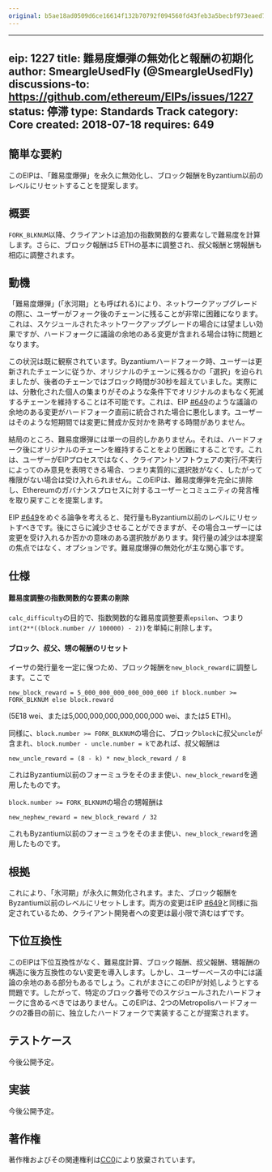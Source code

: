 ```yaml
---
original: b5ae18ad0509d6ce16614f132b70792f094560fd43feb3a5becbf973eaed7a22
---
```


---
eip: 1227
title: 難易度爆弾の無効化と報酬の初期化
author: SmeargleUsedFly (@SmeargleUsedFly)
discussions-to: https://github.com/ethereum/EIPs/issues/1227
status: 停滞
type: Standards Track
category: Core
created: 2018-07-18
requires: 649
---

## 簡単な要約
このEIPは、「難易度爆弾」を永久に無効化し、ブロック報酬をByzantium以前のレベルにリセットすることを提案します。

## 概要
`FORK_BLKNUM`以降、クライアントは追加の指数関数的な要素なしで難易度を計算します。さらに、ブロック報酬は5 ETHの基本に調整され、叔父報酬と甥報酬も相応に調整されます。

## 動機
「難易度爆弾」(「氷河期」とも呼ばれる)により、ネットワークアップグレードの際に、ユーザーがフォーク後のチェーンに残ることが非常に困難になります。これは、スケジュールされたネットワークアップグレードの場合には望ましい効果ですが、ハードフォークに議論の余地のある変更が含まれる場合は特に問題となります。

この状況は既に観察されています。Byzantiumハードフォーク時、ユーザーは更新されたチェーンに従うか、オリジナルのチェーンに残るかの「選択」を迫られましたが、後者のチェーンではブロック時間が30秒を超えていました。実際には、分散化された個人の集まりがそのような条件下でオリジナルのまもなく死滅するチェーンを維持することは不可能です。これは、EIP [#649](./eip-649.md)のような議論の余地のある変更がハードフォーク直前に統合された場合に悪化します。ユーザーはそのような短期間では変更に賛成か反対かを熟考する時間がありません。

結局のところ、難易度爆弾には単一の目的しかありません。それは、ハードフォーク後にオリジナルのチェーンを維持することをより困難にすることです。これは、ユーザーがEIPプロセスではなく、クライアントソフトウェアの実行/不実行によってのみ意見を表明できる場合、つまり実質的に選択肢がなく、したがって権限がない場合は受け入れられません。このEIPは、難易度爆弾を完全に排除し、Ethereumのガバナンスプロセスに対するユーザーとコミュニティの発言権を取り戻すことを提案します。

EIP [#649](./eip-649.md)をめぐる論争を考えると、発行量もByzantium以前のレベルにリセットすべきです。後にさらに減少させることができますが、その場合ユーザーには変更を受け入れるか否かの意味のある選択肢があります。発行量の減少は本提案の焦点ではなく、オプションです。難易度爆弾の無効化が主な関心事です。

## 仕様
#### 難易度調整の指数関数的な要素の削除
`calc_difficulty`の目的で、指数関数的な難易度調整要素`epsilon`、つまり`int(2**((block.number // 100000) - 2))`を単純に削除します。

#### ブロック、叔父、甥の報酬のリセット
イーサの発行量を一定に保つため、ブロック報酬を`new_block_reward`に調整します。ここで

    new_block_reward = 5_000_000_000_000_000_000 if block.number >= FORK_BLKNUM else block.reward

(5E18 wei、または5,000,000,000,000,000,000 wei、または5 ETH)。

同様に、`block.number >= FORK_BLKNUM`の場合に、ブロック`block`に叔父`uncle`が含まれ、`block.number - uncle.number = k`であれば、叔父報酬は

    new_uncle_reward = (8 - k) * new_block_reward / 8

これはByzantium以前のフォーミュラをそのまま使い、`new_block_reward`を適用したものです。

`block.number >= FORK_BLKNUM`の場合の甥報酬は

    new_nephew_reward = new_block_reward / 32

これもByzantium以前のフォーミュラをそのまま使い、`new_block_reward`を適用したものです。

## 根拠
これにより、「氷河期」が永久に無効化されます。また、ブロック報酬をByzantium以前のレベルにリセットします。両方の変更はEIP [#649](./eip-649.md)と同様に指定されているため、クライアント開発者への変更は最小限で済むはずです。

## 下位互換性
このEIPは下位互換性がなく、難易度計算、ブロック報酬、叔父報酬、甥報酬の構造に後方互換性のない変更を導入します。しかし、ユーザーベースの中には議論の余地のある部分もあるでしょう。これがまさにこのEIPが対処しようとする問題です。したがって、特定のブロック番号でのスケジュールされたハードフォークに含めるべきではありません。このEIPは、2つのMetropolisハードフォークの2番目の前に、独立したハードフォークで実装することが提案されます。

## テストケース
今後公開予定。

## 実装
今後公開予定。

## 著作権
著作権およびその関連権利は[CC0](../LICENSE.md)により放棄されています。